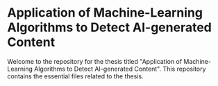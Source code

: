 # Application of Machine-Learning Algorithms to Detect AI-generated Content

Welcome to the repository for the thesis titled "Application of Machine-Learning Algorithms to Detect AI-generated Content". 
This repository contains the essential files related to the thesis.
